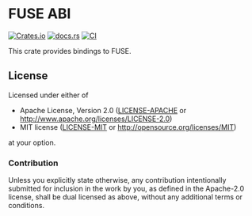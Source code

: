 # FUSE ABI

[![Crates.io](https://img.shields.io/crates/v/fuse-abi)](https://crates.io/crates/fuse-abi)
[![docs.rs](https://img.shields.io/docsrs/fuse-abi)](https://docs.rs/fuse-abi)
[![CI](https://github.com/rust-osdev/fuse-abi/actions/workflows/ci.yml/badge.svg)](https://github.com/rust-osdev/fuse-abi/actions/workflows/ci.yml)

This crate provides bindings to FUSE.

## License

Licensed under either of

 * Apache License, Version 2.0
   ([LICENSE-APACHE](LICENSE-APACHE) or http://www.apache.org/licenses/LICENSE-2.0)
 * MIT license
   ([LICENSE-MIT](LICENSE-MIT) or http://opensource.org/licenses/MIT)

at your option.

### Contribution

Unless you explicitly state otherwise, any contribution intentionally submitted
for inclusion in the work by you, as defined in the Apache-2.0 license, shall be
dual licensed as above, without any additional terms or conditions.
